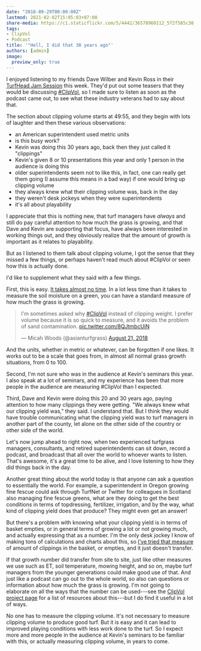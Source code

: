 ```yaml
---
date: "2018-09-29T00:00:00Z"
lastmod: 2021-02-02T15:05:03+07:00
share-media: https://c1.staticflickr.com/5/4442/36578960112_5f2f585c30_b_d.jpg
tags:
- ClipVol
- Podcast
title: '"Hell, I did that 30 years ago"'
authors: [admin]
image:
  preview_only: true
---
```


I enjoyed listening to my friends Dave Wilber and Kevin Ross in their [TurfHead Jam Session](https://www.turfnet.com/blogs/entry/1797-turfhead-jam-session-with-kevin-ross-session-number-1/) this week. They'd put out some teasers that they would be discussing [#ClipVol](https://twitter.com/hashtag/clipvol?src=hash), so I made sure to listen as soon as the podcast came out, to see what these industry veterans had to say about that.

The section about clipping volume starts at 49:55, and they begin with lots of laughter and then these various observations:

* an American superintendent used metric units
* is this busy work?
* Kevin was doing this 30 years ago, back then they just called it "clippings"
* Kevin's given 8 or 10 presentations this year and only 1 person in the audience is doing this
* older superintendents seem not to like this, in fact, one can really get them going (I assume this means in a bad way) if one would bring up clipping volume
* they always knew what their clipping volume was, back in the day
* they weren't desk jockeys when they were superintendents
* it's all about playability

I appreciate that this is nothing new, that turf managers have *always* and still do pay careful attention to how much the grass is growing, and that Dave and Kevin are supporting that focus, have always been interested in working things out, and they obviously realize that the amount of growth is important as it relates to playability.

But as I listened to them talk about clipping volume, I got the sense that they missed a few things, or perhaps haven't read much about #ClipVol or seen how this is actually done.

I'd like to supplement what they said with a few things.

First, this is easy. [It takes almost no time](https://twitter.com/asianturfgrass/status/1032022780361895936). In a lot less time than it takes to measure the soil moisture on a green, you can have a standard measure of how much the grass is growing.

<blockquote class="twitter-tweet" data-conversation="none" data-lang="en"><p lang="en" dir="ltr">I&#39;m sometimes asked why <a href="https://twitter.com/hashtag/ClipVol?src=hash&amp;ref_src=twsrc%5Etfw">#ClipVol</a> instead of clipping weight. I prefer volume because it is so quick to measure, and it avoids the problem of sand contamination. <a href="https://t.co/8QJtmbcUiN">pic.twitter.com/8QJtmbcUiN</a></p>&mdash; Micah Woods (@asianturfgrass) <a href="https://twitter.com/asianturfgrass/status/1032022780361895936?ref_src=twsrc%5Etfw">August 21, 2018</a></blockquote>
<script async src="https://platform.twitter.com/widgets.js" charset="utf-8"></script>

And the units, whether in metric or whatever, can be forgotten if one likes. It works out to be a scale that goes from, in almost all normal grass growth situations, from 0 to 100.

Second, I'm not sure who was in the audience at Kevin's seminars this year. I also speak at a lot of seminars, and my experience has been that more people in the audience are measuring #ClipVol than I expected.

Third, Dave and Kevin were doing this 20 and 30 years ago, paying attention to how many clippings they were getting. "We always knew what our clipping yield was," they said. I understand that. But I think they would have trouble communicating what the clipping yield was to turf managers in another part of the county, let alone on the other side of the country or other side of the world.

Let's now jump ahead to right now, when two experienced turfgrass managers, consultants, and retired superintendents can sit down, record a podcast, and broadcast that all over the world to whoever wants to listen. That's awesome, it's a great time to be alive, and I love listening to how they did things back in the day. 

Another great thing about the world today is that anyone can ask a question to essentially the world. For example, a superintendent in Oregon growing fine fescue could ask through TurfNet or Twitter for colleagues in Scotland also managing fine fescue greens, what are they doing to get the best conditions in terms of topdressing, fertilizer, irrigation, and by the way, what kind of clipping yield does that produce? They might even get an answer!

But there's a problem with knowing what your clipping yield is in terms of basket empties, or in general terms of growing a lot or not growing much, and actually expressing that as a number. I'm the only desk jockey I know of making tons of calculations and charts about this, so [I've tried that measure](http://www.seminar.asianturfgrass.com/20140612_clipping_yield.html) of amount of clippings in the basket, or empties, and it just doesn't transfer. 

If that growth number did transfer from site to site, just like other measures we use such as ET, soil temperature, mowing height, and so on, maybe turf managers from the younger generations could make good use of that. And just like a podcast can go out to the whole world, so also can questions or information about how much the grass is growing. I'm not going to elaborate on all the ways that the number can be used---see the [ClipVol project page](/project/clipvol/) for a list of resources about this---but I do find it useful in a lot of ways.

No one has to measure the clipping volume. It's not necessary to measure clipping volume to produce good turf. But it is easy and it can lead to improved playing conditions with less work done to the turf. So I expect more and more people in the audience at Kevin's seminars to be familiar with this, or actually measuring clipping volume, in years to come.
